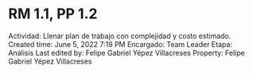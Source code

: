 # RM 1.1, PP 1.2

Actividad: Llenar plan de trabajo con complejidad y costo estimado.
Created time: June 5, 2022 7:19 PM
Encargado: Team Leader
Etapa: Análisis
Last edited by: Felipe Gabriel Yépez Villacreses
Property: Felipe Gabriel Yépez Villacreses